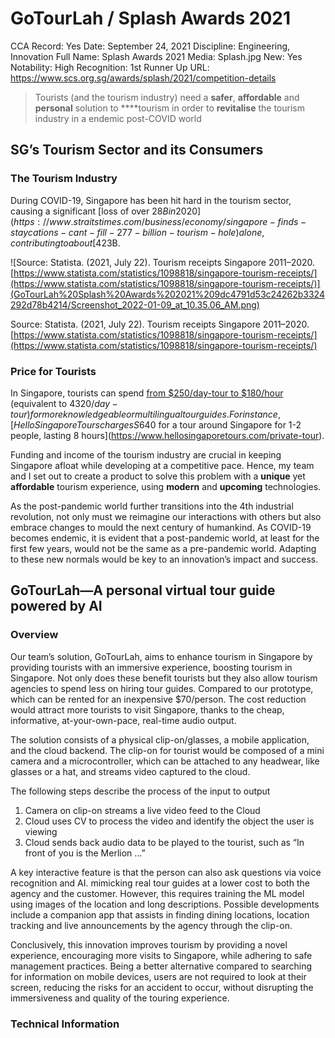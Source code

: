 # GoTourLah / Splash Awards 2021

CCA Record: Yes
Date: September 24, 2021
Discipline: Engineering, Innovation
Full Name: Splash Awards 2021
Media: Splash.jpg
New: Yes
Notability: High
Recognition: 1st Runner Up
URL: https://www.scs.org.sg/awards/splash/2021/competition-details

> Tourists (and the tourism industry) need a **safer**, **affordable** and **personal** solution to ****tourism in order to **revitalise** the tourism industry in a endemic post-COVID world
> 

## SG’s Tourism Sector and its Consumers

### The Tourism Industry

During COVID-19, Singapore has been hit hard in the tourism sector, causing a significant [loss of over $28B in 2020](https://www.straitstimes.com/business/economy/singapore-finds-staycations-cant-fill-277-billion-tourism-hole) alone, contributing to about [4% of Singapore’s total GDP](https://www.statista.com/topics/5234/tourism-and-hospitality-in-singapore/). Tourism revenue in Singapore [dipped by a total of 82.7% in 2020](https://www.statista.com/statistics/1098818/singapore-tourism-receipts/), equating to about S$23B. 

![Source: Statista. (2021, July 22). Tourism receipts Singapore 2011–2020. [https://www.statista.com/statistics/1098818/singapore-tourism-receipts/](https://www.statista.com/statistics/1098818/singapore-tourism-receipts/)](GoTourLah%20Splash%20Awards%202021%209dc4791d53c24262b3324292d78b4214/Screenshot_2022-01-09_at_10.35.06_AM.png)

Source: Statista. (2021, July 22). Tourism receipts Singapore 2011–2020. [https://www.statista.com/statistics/1098818/singapore-tourism-receipts/](https://www.statista.com/statistics/1098818/singapore-tourism-receipts/)

### Price for Tourists

In Singapore, tourists can spend [from $250/day-tour to $180/hour](https://www.straitstimes.com/singapore/ntuc-move-to-set-tour-guide-rates-draws-flak) (equivalent to $4320/day-tour) for more knowledgeable or multilingual tour guides. For instance, [Hello Singapore Tours charges S$640 for a tour around Singapore for 1-2 people, lasting 8 hours](https://www.hellosingaporetours.com/private-tour).

Funding and income of the tourism industry are crucial in keeping Singapore afloat while developing at a competitive pace. Hence, my team and I set out to create a product to solve this problem with a **unique** yet **affordable** tourism experience, using **modern** and **upcoming** technologies.

As the post-pandemic world further transitions into the 4th industrial revolution, not only must we reimagine our interactions with others but also embrace changes to mould the next century of humankind. As COVID-19 becomes endemic, it is evident that a post-pandemic world, at least for the first few years, would not be the same as a pre-pandemic world. Adapting to these new normals would be key to an innovation’s impact and success.

## GoTourLah—A personal virtual tour guide powered by AI

### Overview

Our team’s solution, GoTourLah, aims to enhance tourism in Singapore by providing tourists with an immersive experience, boosting tourism in Singapore. Not only does these benefit tourists but they also allow tourism agencies to spend less on hiring tour guides. Compared to our prototype, which can be rented for an inexpensive $70/person. The cost reduction would attract more tourists to visit Singapore, thanks to the cheap, informative, at-your-own-pace, real-time audio output.

The solution consists of a physical clip-on/glasses, a mobile application, and the cloud backend. The clip-on for tourist would be composed of a mini camera and a microcontroller, which can be attached to any headwear, like glasses or a hat, and streams video captured to the cloud.

The following steps describe the process of the input to output

1. Camera on clip-on streams a live video feed to the Cloud
2. Cloud uses CV to process the video and identify the object the user is viewing
3. Cloud sends back audio data to be played to the tourist, such as “In front of you is the Merlion ...”

A key interactive feature is that the person can also ask questions via voice recognition and AI. mimicking real tour guides at a lower cost to both the agency and the customer. However, this requires training the ML model using images of the location and long descriptions. Possible developments include a companion app that assists in finding dining locations, location tracking and live announcements by the agency through the clip-on.

Conclusively, this innovation improves tourism by providing a novel experience, encouraging more visits to Singapore, while adhering to safe management practices. Being a better alternative compared to searching for information on mobile devices, users are not required to look at their screen, reducing the risks for an accident to occur, without disrupting the immersiveness and quality of the touring experience.

### Technical Information